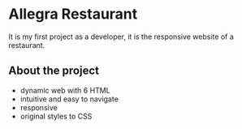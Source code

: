 
# Allegra Restaurant

It is my first project as a developer, it is the responsive website of a restaurant.


## About the project
- dynamic web with 6 HTML
- intuitive and easy to navigate
- responsive
- original styles to CSS
